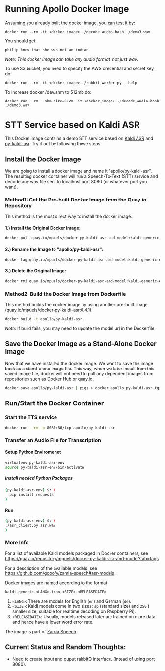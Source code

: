 # Running Apollo Docker Image

Assuming you already built the docker image, you can test it by:

`docker run --rm -it <docker_image> ./decode_audio.bash ./demo3.wav`

You should get:

`
philip knew that she was not an indian
`

*Note: This docker image can take any audio format, not just wav.*

To use S3 bucket, you need to specify the AWS credential and secret key do:

`docker run --rm -it <docker_image> ./rabbit_worker.py --help`


To increase docker /dev/shm to 512mb do:

`docker run --rm --shm-size=512m -it <docker_image> ./decode_audio.bash ./demo3.wav`



# STT Service based on Kaldi ASR

This Docker image contains a demo STT service based on [Kaldi
ASR](https://github.com/kaldi-asr/kaldi) and
[py-kaldi-asr](https://github.com/gooofy/py-kaldi-asr). Try it out by
following these steps.

## Install the Docker Image
We are going to install a docker image and name it
"apollo/py-kaldi-asr".  The resulting docker container will run a
Speech-To-Text (STT) service and decode any wav file sent to localhost
port 8080 (or whatever port you want).

### Method1: Get the Pre-built Docker Image from the Quay.io Repository
This method is the most direct way to install the docker image.

#### 1.) Install the Original Docker image:
```bash
docker pull quay.io/mpuels/docker-py-kaldi-asr-and-model:kaldi-generic-en-tdnn_sp-r20180815 
```
#### 2.) Rename the Image to "apollo/py-kaldi-asr":
```bash
docker tag quay.io/mpuels/docker-py-kaldi-asr-and-model:kaldi-generic-en-tdnn_sp-r20180815 apollo/py-kaldi-asr
```
#### 3.) Delete the Original Image:
```bash
docker rmi quay.io/mpuels/docker-py-kaldi-asr-and-model:kaldi-generic-en-tdnn_sp-r20180815 
```

### Method2: Build the Docker Image from Dockerfile


This method builds the docker image by using another pre-built image
(quay.io/mpuels/docker-py-kaldi-asr:0.4.1).
```bash
docker build -t apollo/py-kaldi-asr .
```
*Note*: If build fails, you may need to update the model url in the Dockerfile.


## Save the Docker Image as a Stand-Alone Docker Image

Now that we have installed the docker image.  We want to save the
image back as a stand-alone image file.  This way, when we later
install from this saved image file, docker will not need to pull any
dependent images from repositories such as Docker Hub or quay.io.

```bash
docker save apollo/py-kaldi-asr | pigz > docker_apollo_py-kaldi-asr.tgz
```

## Run/Start the Docker Container

### Start the TTS service
```bash
docker run --rm -p 8080:80/tcp apollo/py-kaldi-asr
```

### Transfer an Audio File for Transcription

#### Setup Python Enviromenet
```bash
virtualenv py-kaldi-asr-env
source py-kaldi-asr-env/bin/activate
```
##### Install needed Python Packages
```bash
(py-kaldi-asr-env) $: (
  pip install requests
)
```

#### Run

```bash
(py-kaldi-asr-env) $: (
./asr_client.py asr.wav
)
```

### More Info
For a list of available Kaldi models packaged in Docker containers, see
https://quay.io/repository/mpuels/docker-py-kaldi-asr-and-model?tab=tags

For a description of the available models, see
https://github.com/gooofy/zamia-speech#asr-models .

Docker images are named according to the format

    kaldi-generic-<LANG>-tdnn-<SIZE>-<RELEASEDATE>

1. `<LANG>`: There are models for English (`en`) and German (`de`).
2. `<SIZE>`: Kaldi models come in two sizes: `sp` (standard size) and `250` (
   smaller size, suitable for realtime decoding on Raspberry Pi).
3. `<RELEASEDATE>`: Usually, models released later are trained on more data and
   hence have a lower word error rate.

The image is part of [Zamia Speech](https://github.com/gooofy/zamia-speech).

## Current Status and Random Thoughts:
 - Need to create input and ouput rabbitQ interface. (intead of using
   port 8080).
